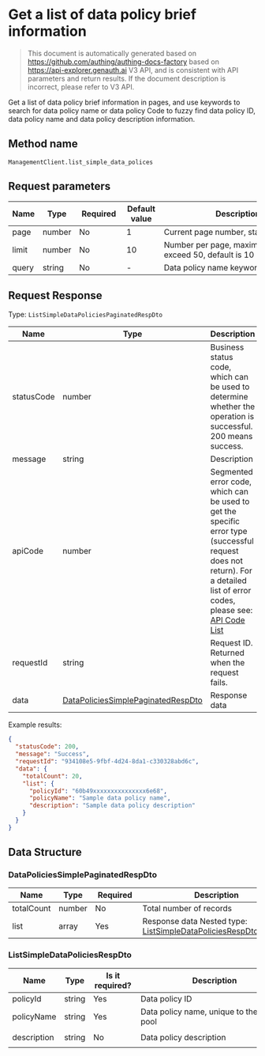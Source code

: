 # Get a list of data policy brief information

<!--
Warning⚠️:
Do not modify this document directly,
https://github.com/Authing/authing-docs-factory
Use this project to generate
-->

<LastUpdated />

> This document is automatically generated based on https://github.com/authing/authing-docs-factory based on https://api-explorer.genauth.ai V3 API, and is consistent with API parameters and return results. If the document description is incorrect, please refer to V3 API.

Get a list of data policy brief information in pages, and use keywords to search for data policy name or data policy Code to fuzzy find data policy ID, data policy name and data policy description information.

## Method name

`ManagementClient.list_simple_data_polices`

## Request parameters

| Name  | Type   | <div style="width:80px">Required</div> | <div style="width:60px">Default value</div> | <div style="width:300px">Description</div>               | <div style="width:200px">Example value</div> |
| ----- | ------ | -------------------------------------- | ------------------------------------------- | -------------------------------------------------------- | -------------------------------------------- |
| page  | number | No                                     | 1                                           | Current page number, starting from 1                     | `1`                                          |
| limit | number | No                                     | 10                                          | Number per page, maximum cannot exceed 50, default is 10 | `10`                                         |
| query | string | No                                     | -                                           | Data policy name keyword search                          | `examplePolicyName`                          |

## Request Response

Type: `ListSimpleDataPoliciesPaginatedRespDto`

| Name       | Type                                                                                 | Description                                                                                                                                                                                                                                                                                                                                         |
| ---------- | ------------------------------------------------------------------------------------ | --------------------------------------------------------------------------------------------------------------------------------------------------------------------------------------------------------------------------------------------------------------------------------------------------------------------------------------------------- |
| statusCode | number                                                                               | Business status code, which can be used to determine whether the operation is successful. 200 means success.                                                                                                                                                                                                                                        |
| message    | string                                                                               | Description                                                                                                                                                                                                                                                                                                                                         |
| apiCode    | number                                                                               | Segmented error code, which can be used to get the specific error type (successful request does not return). For a detailed list of error codes, please see: [API Code List](https://api-explorer.genauth.ai/?tag=group/%E5%BC%80%E5%8F%91%E5%87%86%E5%A4%87#tag/%E5%BC%80%E5%8F%91%E5%87%86%E5%A4%87/%E9%94%99%E8%AF%AF%E5%A4%84%E7%90%86/apiCode) |
| requestId  | string                                                                               | Request ID. Returned when the request fails.                                                                                                                                                                                                                                                                                                        |
| data       | <a href="#DataPoliciesSimplePaginatedRespDto">DataPoliciesSimplePaginatedRespDto</a> | Response data                                                                                                                                                                                                                                                                                                                                       |

Example results:

```json
{
  "statusCode": 200,
  "message": "Success",
  "requestId": "934108e5-9fbf-4d24-8da1-c330328abd6c",
  "data": {
    "totalCount": 20,
    "list": {
      "policyId": "60b49xxxxxxxxxxxxxxx6e68",
      "policyName": "Sample data policy name",
      "description": "Sample data policy description"
    }
  }
}
```

## Data Structure

### <a id="DataPoliciesSimplePaginatedRespDto"></a> DataPoliciesSimplePaginatedRespDto

| Name       | Type   | <div style="width:80px">Required</div> | <div style="width:300px">Description</div>                                                             | <div style="width:200px">Sample value</div> |
| ---------- | ------ | -------------------------------------- | ------------------------------------------------------------------------------------------------------ | ------------------------------------------- |
| totalCount | number | No                                     | Total number of records                                                                                | `20`                                        |
| list       | array  | Yes                                    | Response data Nested type: <a href="#ListSimpleDataPoliciesRespDto">ListSimpleDataPoliciesRespDto</a>. |                                             |

### <a id="ListSimpleDataPoliciesRespDto"></a> ListSimpleDataPoliciesRespDto

| Name        | Type   | <div style="width:80px">Is it required?</div> | <div style="width:300px">Description</div> | <div style="width:200px">Sample value</div> |
| ----------- | ------ | --------------------------------------------- | ------------------------------------------ | ------------------------------------------- |
| policyId    | string | Yes                                           | Data policy ID                             | `60b49xxxxxxxxxxxxxxx6e68`                  |
| policyName  | string | Yes                                           | Data policy name, unique to the user pool  | `Sample data policy name`                   |
| description | string | No                                            | Data policy description                    | `Sample data policy description`            |
